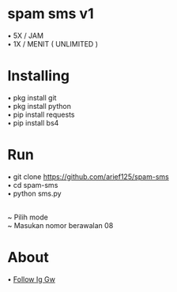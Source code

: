 # spam sms v1
• 5X / JAM<br>
• 1X / MENIT ( UNLIMITED )<br>

# Installing

• pkg install git<br>
• pkg install python<br>
• pip install requests<br>
• pip install bs4<br>

# Run

• git clone https://github.com/arief125/spam-sms<br>
• cd spam-sms<br>
• python sms.py<br><br>

~ Pilih mode<br>
~ Masukan nomor berawalan 08<br>

# About

• <a href="//">Follow Ig Gw</a>
